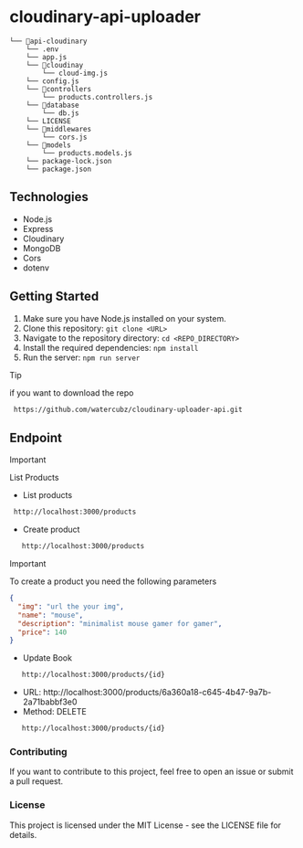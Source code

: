 # cloudinary-api-uploader

```
└── 📁api-cloudinary
    └── .env
    └── app.js
    └── 📁cloudinay
        └── cloud-img.js
    └── config.js
    └── 📁controllers
        └── products.controllers.js
    └── 📁database
        └── db.js
    └── LICENSE
    └── 📁middlewares
        └── cors.js
    └── 📁models
        └── products.models.js
    └── package-lock.json
    └── package.json
```

## Technologies

- Node.js
- Express
- Cloudinary
- MongoDB
- Cors
- dotenv

## Getting Started

1. Make sure you have Node.js installed on your system.
2. Clone this repository: `git clone <URL>`
3. Navigate to the repository directory: `cd <REPO_DIRECTORY>`
4. Install the required dependencies: `npm install`
5. Run the server: `npm run server`

> [!TIP]
> if you want to download the repo

```bash
 https://github.com/watercubz/cloudinary-uploader-api.git
```

## Endpoint

> [!IMPORTANT]
> List Products

- List products

```bash
 http://localhost:3000/products
```

- Create product

```bash
   http://localhost:3000/products
```

> [!IMPORTANT]
> To create a product you need the following parameters

```json
{
  "img": "url the your img",
  "name": "mouse",
  "description": "minimalist mouse gamer for gamer",
  "price": 140
}
```

- Update Book

```bash
   http://localhost:3000/products/{id}
```

- URL: http://localhost:3000/products/6a360a18-c645-4b47-9a7b-2a71babbf3e0
- Method: DELETE

```bash
   http://localhost:3000/products/{id}
```

### Contributing

If you want to contribute to this project, feel free to open an issue or submit a pull request.

### License

This project is licensed under the MIT License - see the LICENSE file for details.
